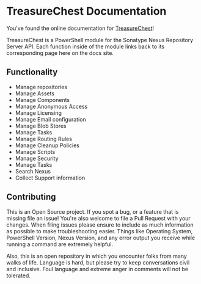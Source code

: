 # TreasureChest Documentation

You've found the online documentation for [TreasureChest](https://github.com/steviecoaster/TreasureChest)!

TreasureChest is a PowerShell module for the Sonatype Nexus Repository Server API. Each function inside of the module links back to its corresponding page here on the docs site.

## Functionality

* Manage repositories
* Manage Assets
* Manage Components
* Manage Anonymous Access
* Manage Licensing
* Manage Email configuration
* Manage Blob Stores
* Manage Tasks
* Manage Routing Rules
* Manage Cleanup Policies
* Manage Scripts
* Manage Security
* Manage Tasks
* Search Nexus
* Collect Support information

## Contributing

This is an Open Source project. If you spot a bug, or a feature that is missing file an issue! You're also welcome to file a Pull Request with your changes. When filing issues please ensure to include as much information as possible to make troubleshooting easier. Things like Operating System, PowerShell Version, Nexus Version, and any error output you receive while running a command are extremely helpful.

Also, this is an open repository in which you encounter folks from many walks of life. Language is hard, but please try to keep conversations civil and inclusive. Foul language and extreme anger in comments will not be tolerated.